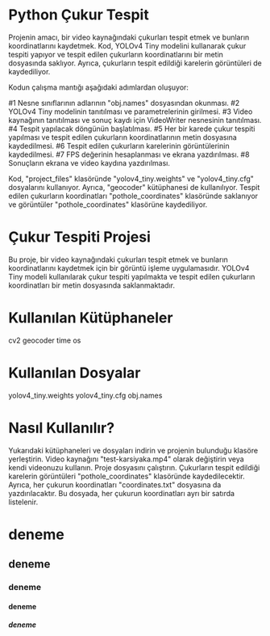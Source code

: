 # Python Çukur Tespit

Projenin amacı, bir video kaynağındaki çukurları tespit etmek ve bunların koordinatlarını kaydetmek. Kod, YOLOv4 Tiny modelini kullanarak çukur tespiti yapıyor ve tespit edilen çukurların koordinatlarını bir metin dosyasında saklıyor. Ayrıca, çukurların tespit edildiği karelerin görüntüleri de kaydediliyor.

Kodun çalışma mantığı aşağıdaki adımlardan oluşuyor:

#1 Nesne sınıflarının adlarının "obj.names" dosyasından okunması.
#2 YOLOv4 Tiny modelinin tanıtılması ve parametrelerinin girilmesi.
#3 Video kaynağının tanıtılması ve sonuç kaydı için VideoWriter nesnesinin tanıtılması.
#4 Tespit yapılacak döngünün başlatılması.
#5 Her bir karede çukur tespiti yapılması ve tespit edilen çukurların koordinatlarının metin dosyasına kaydedilmesi.
#6 Tespit edilen çukurların karelerinin görüntülerinin kaydedilmesi.
#7 FPS değerinin hesaplanması ve ekrana yazdırılması.
#8 Sonuçların ekrana ve video kaydına yazdırılması.

Kod, "project_files" klasöründe "yolov4_tiny.weights" ve "yolov4_tiny.cfg" dosyalarını kullanıyor. Ayrıca, "geocoder" kütüphanesi de kullanılıyor. Tespit edilen çukurların koordinatları "pothole_coordinates" klasöründe saklanıyor ve görüntüler "pothole_coordinates" klasörüne kaydediliyor.


# Çukur Tespiti Projesi
Bu proje, bir video kaynağındaki çukurları tespit etmek ve bunların koordinatlarını kaydetmek için bir görüntü işleme uygulamasıdır. YOLOv4 Tiny modeli kullanılarak çukur tespiti yapılmakta ve tespit edilen çukurların koordinatları bir metin dosyasında saklanmaktadır.

# Kullanılan Kütüphaneler
cv2
geocoder
time
os

# Kullanılan Dosyalar
yolov4_tiny.weights
yolov4_tiny.cfg
obj.names

# Nasıl Kullanılır?
Yukarıdaki kütüphaneleri ve dosyaları indirin ve projenin bulunduğu klasöre yerleştirin.
Video kaynağını "test-karsiyaka.mp4" olarak değiştirin veya kendi videonuzu kullanın.
Proje dosyasını çalıştırın.
Çukurların tespit edildiği karelerin görüntüleri "pothole_coordinates" klasöründe kaydedilecektir. Ayrıca, her çukurun koordinatları "coordinates.txt" dosyasına da yazdırılacaktır. Bu dosyada, her çukurun koordinatları ayrı bir satırda listelenir.

<h1>deneme</h1>
<h2>deneme</h2>
<h3>deneme</h3>
<h4>deneme</h4>
<h5>deneme</h5>
